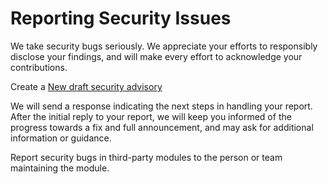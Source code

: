 # Reporting Security Issues

We take security bugs seriously. We appreciate your efforts to responsibly disclose your findings, and will make every effort to acknowledge your contributions.

Create a [New draft security advisory](https://github.com/Digitalis-Pax/impetus-impresario/security/advisories/new)

We will send a response indicating the next steps in handling your report. After the initial reply to your report, we will keep you informed of the progress towards a fix and full announcement, and may ask for additional information or guidance.

Report security bugs in third-party modules to the person or team maintaining the module.
